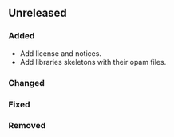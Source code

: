 ## Unreleased

### Added

- Add license and notices.
- Add libraries skeletons with their opam files.

### Changed

### Fixed

### Removed

